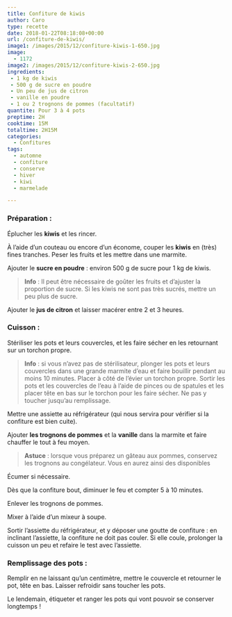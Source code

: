 ```yaml
---
title: Confiture de kiwis
author: Caro
type: recette
date: 2018-01-22T08:18:08+00:00
url: /confiture-de-kiwis/
image1: /images/2015/12/confiture-kiwis-1-650.jpg
image:
  - 1172
image2: /images/2015/12/confiture-kiwis-2-650.jpg
ingredients:
 - 1 kg de kiwis
 - 500 g de sucre en poudre
 - Un peu de jus de citron
 - vanille en poudre
 - 1 ou 2 trognons de pommes (facultatif)
quantite: Pour 3 à 4 pots
preptime: 2H
cooktime: 15M
totaltime: 2H15M
categories:
  - Confitures
tags:
  - automne
  - confiture
  - conserve
  - hiver
  - kiwi
  - marmelade

---
```

### Préparation :

Éplucher les **kiwis** et les rincer.

À l&rsquo;aide d&rsquo;un couteau ou encore d&rsquo;un économe, couper les **kiwis** en (très) fines tranches. Peser les fruits et les mettre dans une marmite.

Ajouter le **sucre en poudre** : environ 500 g de sucre pour 1 kg de kiwis.

> **Info** : Il peut être nécessaire de goûter les fruits et d&rsquo;ajuster la proportion de sucre. Si les kiwis ne sont pas très sucrés, mettre un peu plus de sucre.

Ajouter le **jus de citron** et laisser macérer entre 2 et 3 heures.

### Cuisson :

Stériliser les pots et leurs couvercles, et les faire sécher en les retournant sur un torchon propre.

> **Info** : si vous n&rsquo;avez pas de stérilisateur, plonger les pots et leurs couvercles dans une grande marmite d&rsquo;eau et faire bouillir pendant au moins 10 minutes. Placer à côté de l&rsquo;évier un torchon propre. Sortir les pots et les couvercles de l&rsquo;eau à l&rsquo;aide de pinces ou de spatules et les placer tête en bas sur le torchon pour les faire sécher. Ne pas y toucher jusqu&rsquo;au remplissage.

Mettre une assiette au réfrigérateur (qui nous servira pour vérifier si la confiture est bien cuite).

Ajouter **les trognons de pommes** et la **vanille** dans la marmite et faire chauffer le tout à feu moyen.

> **Astuce** : lorsque vous préparez un gâteau aux pommes, conservez les trognons au congélateur. Vous en aurez ainsi des disponibles

Écumer si nécessaire.

Dès que la confiture bout, diminuer le feu et compter 5 à 10 minutes.

Enlever les trognons de pommes.

Mixer à l&rsquo;aide d&rsquo;un mixeur à soupe.

Sortir l&rsquo;assiette du réfrigérateur, et y déposer une goutte de confiture : en inclinant l&rsquo;assiette, la confiture ne doit pas couler. Si elle coule, prolonger la cuisson un peu et refaire le test avec l&rsquo;assiette.

### Remplissage des pots :

Remplir en ne laissant qu&rsquo;un centimètre, mettre le couvercle et retourner le pot, tête en bas. Laisser refroidir sans toucher les pots.

Le lendemain, étiqueter et ranger les pots qui vont pouvoir se conserver longtemps !
